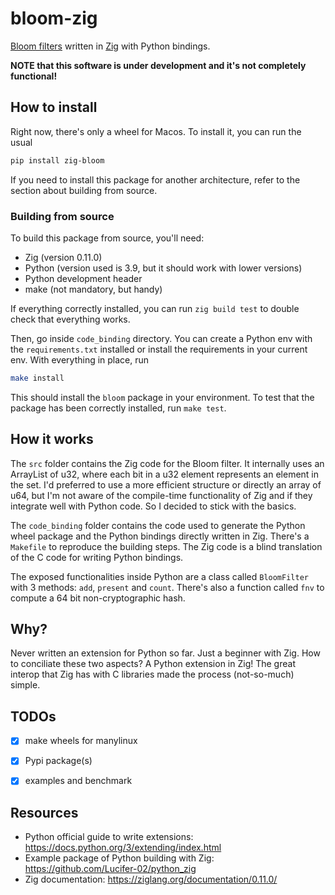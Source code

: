 # bloom-zig

[Bloom filters](https://en.wikipedia.org/wiki/Bloom_filter) written in
[Zig](https://ziglang.org/) with Python bindings.

**NOTE that this software is under development and it's not completely functional!**

## How to install

Right now, there's only a wheel for Macos. To install it, you can run the usual

```bash
pip install zig-bloom
```

If you need to install this package for another architecture, refer to the
section about building from source.


### Building from source

To build this package from source, you'll need:

- Zig (version 0.11.0)
- Python (version used is 3.9, but it should work with lower versions)
- Python development header
- make (not mandatory, but handy)

If everything correctly installed, you can run `zig build test` to double check
that everything works.

Then, go inside `code_binding` directory. You can create a Python env with the
`requirements.txt` installed or install the requirements in your current env.
With everything in place, run

```bash
make install
```

This should install the `bloom` package in your environment. To test that the
package has been correctly installed, run `make test`.


## How it works

The `src` folder contains the Zig code for the Bloom filter. It internally uses
an ArrayList of u32, where each bit in a u32 element represents an element in
the set. I'd preferred to use a more efficient structure or directly an array
of u64, but I'm not aware of the compile-time functionality of Zig and if they
integrate well with Python code. So I decided to stick with the basics.

The `code_binding` folder contains the code used to generate the Python wheel
package and the Python bindings directly written in Zig. There's a `Makefile`
to reproduce the building steps. The Zig code is a blind translation of the C
code for writing Python bindings.

The exposed functionalities inside Python are a class called `BloomFilter` with
3 methods: `add`, `present` and `count`. There's also a function called `fnv`
to compute a 64 bit non-cryptographic hash.

## Why?

Never written an extension for Python so far. Just a beginner with Zig. How to
conciliate these two aspects? A Python extension in Zig! The great interop that
Zig has with C libraries made the process (not-so-much) simple.


## TODOs

- [X] make wheels for manylinux
- [X] Pypi package(s)
- [X] examples and benchmark


## Resources

- Python official guide to write extensions: https://docs.python.org/3/extending/index.html
- Example package of Python building with Zig: https://github.com/Lucifer-02/python_zig
- Zig documentation: https://ziglang.org/documentation/0.11.0/
